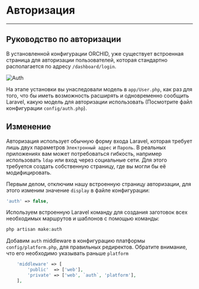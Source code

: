 # Авторизация
----------


## Руководство по авторизации

В установленной конфигурации ORCHID, уже существует встроенная
страница для авторизации пользователей, которая стандартно располагается 
по адресу `/dashboard/login`. 


![Auth](https://orchid.software/img/ui/auth.png)

На этапе установки вы унаследовали модель в `app/User.php`, как раз для того, что бы
иметь возможность расширять и одновременно сообщить Laravel, какую модель для авторизации использовать 
(Посмотрите файл конфигурации `config/auth.php`).



## Изменение

Авторизация использует обычную форму входа Laravel, которая требует лишь двух параметров
`Электронный адрес` и `Пароль`. В реальных приложениях вам может потребоваться гибкость,
 например использовать `ldap` или вход через социальные сети. Для этого требуется создать
 собственную страницу, где вы могли бы её модифицировать.
 
Первым делом, отключим нашу встроенную страницу авторизации, для этого изменим значение `display`
в файле конфигурации:

```php
'auth' => false,
```
 
 
Используем встроенную Laravel команду для создания заготовок всех необходимых маршрутов и шаблонов 
 с помощью команды:

```php
php artisan make:auth
```

Добавим `auth` middleware в конфигурацию платформы `config/platform.php`, для правильных редиректов.
Обратите внимание, что его необходимо указывать раньше `platform`
```php
    'middleware' => [
        'public'  => ['web'],
        'private' => ['web', `auth`, 'platform'],
    ],
```
